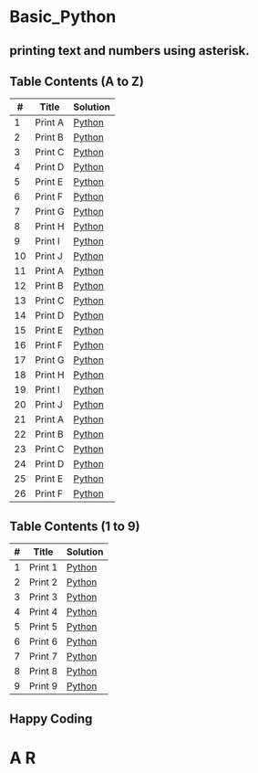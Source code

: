 # Basic_Python

## printing text and numbers using asterisk.


## Table Contents (A to Z)

|  #  | Title           |  Solution       |
|-----|---------------- | --------------- |
| 1 | Print A | [Python](./print_A.ipynb) |
| 2 | Print B | [Python](./print_B.ipynb) |
| 3 | Print C | [Python](./print_C.ipynb) |
| 4 | Print D | [Python](./print_D.ipynb) |
| 5 | Print E | [Python](./print_E.ipynb) |
| 6 | Print F | [Python](./print_F.ipynb) |
| 7 | Print G | [Python](./print_G.ipynb) |
| 8 | Print H | [Python](./print_H.ipynb) |
| 9 | Print I | [Python](./print_I.ipynb) |
| 10 | Print J | [Python](./print_J.ipynb) |
| 11 | Print A | [Python](./print_K.ipynb) |
| 12 | Print B | [Python](./print_L.ipynb) |
| 13 | Print C | [Python](./print_M.ipynb) |
| 14 | Print D | [Python](./print_N.ipynb) |
| 15 | Print E | [Python](./print_O.ipynb) |
| 16 | Print F | [Python](./print_P.ipynb) |
| 17 | Print G | [Python](./print_Q.ipynb) |
| 18 | Print H | [Python](./print_R.ipynb) |
| 19 | Print I | [Python](./print_S.ipynb) |
| 20 | Print J | [Python](./print_T.ipynb) |
| 21 | Print A | [Python](./print_U.ipynb) |
| 22 | Print B | [Python](./print_V.ipynb) |
| 23 | Print C | [Python](./print_W.ipynb) |
| 24 | Print D | [Python](./print_X.ipynb) |
| 25 | Print E | [Python](./print_Y.ipynb) |
| 26 | Print F | [Python](./print_Z.ipynb) |

## Table Contents (1 to 9)

|  #  | Title           |  Solution       |
|-----|---------------- | --------------- |
| 1 | Print 1 | [Python](./print_1.ipynb) |
| 2 | Print 2 | [Python](./print_2.ipynb) |
| 3 | Print 3 | [Python](./print_3.ipynb) |
| 4 | Print 4 | [Python](./print_4.ipynb) |
| 5 | Print 5 | [Python](./print_5.ipynb) |
| 6 | Print 6 | [Python](./print_6.ipynb) |
| 7 | Print 7 | [Python](./print_7.ipynb) |
| 8 | Print 8 | [Python](./print_8.ipynb) |
| 9 | Print 9 | [Python](./print_9.ipynb) |

## Happy Coding
# A R

